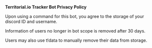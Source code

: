 **Territorial.io Tracker Bot Privacy Policy**

Upon using a command for this bot, you agree to the storage of your discord ID and username.

Information of users no longer in bot scope is removed after 30 days.

Users may also use t!data to manually remove their data from storage.

